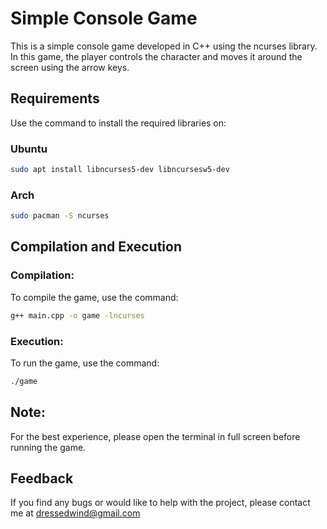 # Simple Console Game

This is a simple console game developed in C++ using the ncurses library. In this game, the player controls the character and moves it around the screen using the arrow keys.

## Requirements

Use the command to install the required libraries on:
### Ubuntu
```sh
sudo apt install libncurses5-dev libncursesw5-dev
```
### Arch
```sh
sudo pacman -S ncurses
```
## Compilation and Execution
### Compilation:
To compile the game, use the command:
```sh
g++ main.cpp -o game -lncurses
```

### Execution:
To run the game, use the command:
```sh
./game
```

## Note:

For the best experience, please open the terminal in full screen before running the game.

## Feedback 

If you find any bugs or would like to help with the project, please contact me at dressedwind@gmail.com
